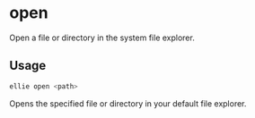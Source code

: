 # open

Open a file or directory in the system file explorer.

## Usage
```sh
ellie open <path>
```

Opens the specified file or directory in your default file explorer. 